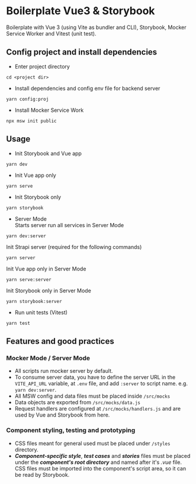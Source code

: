 # Boilerplate Vue3 & Storybook
Boilerplate with Vue 3 (using Vite as bundler and CLI), Storybook, Mocker Service Worker and Vitest (unit test).
   
## Config project and install dependencies
   
- Enter project directory
```   
cd <project dir>
```
      
- Install dependencies and config env file for backend server
```   
yarn config:proj
```  
   
- Install Mocker Service Work
```
npx msw init public
```

## Usage   

- Init Storybook and Vue app
```
yarn dev
```

- Init Vue app only
```
yarn serve
```

- Init Storybook only
```
yarn storybook
```

- Server Mode   
Starts server run all services in Server Mode
```
yarn dev:server
```
Init Strapi server (required for the following commands)
```
yarn server
```
Init Vue app only in Server Mode
```
yarn serve:server
```
Init Storybook only in Server Mode
```
yarn storybook:server
```
   
- Run unit tests (Vitest)
```
yarn test
```
   
## Features and good practices
   
### Mocker Mode / Server Mode   
- All scripts run mocker server by default.   
- To consume server data, you have to define the server URL in the `VITE_API_URL` variable, at `.env` file, and add `:server` to script name. e.g. `yarn dev:server`.  
- All MSW config and data files must be placed inside `/src/mocks`   
- Data objects are exported from `/src/mocks/data.js`
- Request handlers are configured at `/src/mocks/handlers.js` and are used by Vue and Storybook from here.
   
### Component styling, testing and prototyping
- CSS files meant for general used must be placed under `/styles` directory.
- ***Component-specific style***, ***test cases*** and ***stories*** files must be placed under the ***component's root directory*** and named after it's *.vue* file. CSS files must be imported into the component's script area, so it can be read by Storybook.
